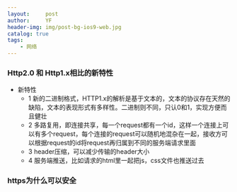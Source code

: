 ```yaml
---
layout:     post
author:     YF
header-img: img/post-bg-ios9-web.jpg
catalog: true
tags:
    - 网络
---
```


### Http2.0 和 Http1.x相比的新特性
* 新特性
    * 1 新的二进制格式，HTTP1.x的解析是基于文本的，文本的协议存在天然的缺陷，文本的表现形式有多样性。二进制则不同，只认0和1，实现方便而且健壮
    * 2 多路复用，即连接共享，每一个request都有一个id，这样一个连接上可以有多个request，每个连接的request可以随机地混杂在一起，接收方可以根据request的id将request再归属到不同的服务端请求里面
    * 3 header压缩，可以减少传输的header大小
    * 4 服务端推送，比如请求的html里一起把js，css文件也推送过去


### https为什么可以安全
